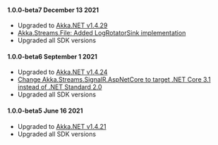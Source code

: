 #### 1.0.0-beta7 December 13 2021 ####
* Upgraded to [Akka.NET v1.4.29](https://github.com/akkadotnet/akka.net/releases/tag/1.4.29)
* [Akka.Streams.File: Added LogRotatorSink implementation](https://github.com/akkadotnet/Alpakka/pull/664)
* Upgraded all SDK versions


#### 1.0.0-beta6 September 1 2021 ####
* Upgraded to [Akka.NET v1.4.24](https://github.com/akkadotnet/akka.net/releases/tag/1.4.24)
* [Change Akka.Streams.SignalR.AspNetCore to target .NET Core 3.1 instead of .NET Standard 2.0](https://github.com/akkadotnet/Alpakka/pull/639)
* Upgraded all SDK versions

#### 1.0.0-beta5 June 16 2021 ####
* Upgraded to [Akka.NET v1.4.21](https://github.com/akkadotnet/akka.net/releases/tag/1.4.21)
* Upgraded all SDK versions
